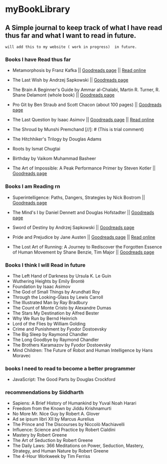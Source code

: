 # myBookLibrary
## A Simple journal to keep track of what I have read thus far and what I want to read in future.


``` 
will add this to my website ( work in progress)  in future. 
```


### Books I have Read thus far

- Metamorphosis by Franz Kafka
|| [Goodreads page](https://www.goodreads.com/book/show/485894.The_Metamorphosis)
|| [Read online](https://www.gutenberg.org/files/5200/5200-h/5200-h.htm)

- The Last Wish by Andrzej Sapkowski
|| [Goodreads page](https://www.goodreads.com/book/show/40603587-the-last-wish)

- The Brain A Beginner's Guide by Ammar al-Chalabi, Martin R. Turner, R. Shane Delamont (whole book)
|| [Goodreads page](https://www.goodreads.com/book/show/1623489.The_Brain)

- Pro Git by Ben Straub and Scott Chacon (about 100 pages)
|| [Goodreads page](https://www.goodreads.com/en/book/show/6518085-pro-git)

- The Last Question by Isaac Asimov 
|| [Goodreads page](https://www.goodreads.com/book/show/4808763-the-last-question )
|| [Read online](http://users.ece.cmu.edu/~gamvrosi/thelastq.html )

- The Shroud by Munshi Premchand
[//]: # (This is trial comment)
- The Hitchhiker's Trilogy by Douglas Adams
- Roots by Ismat Chugtai
- Birthday by Vaikom Muhammad Basheer
- The Art of Impossible: A Peak Performance Primer by Steven Kotler 
|| [Goodreads page](https://www.goodreads.com/en/book/show/50209348-the-art-of-impossible)

### Books I am Reading rn

-  Superintelligence: Paths, Dangers, Strategies by Nick Bostrom 
|| [Goodreads page](https://www.goodreads.com/book/show/20527133-superintelligence)

- The Mind's I by Daniel Dennett and Douglas Hofstadter
|| [Goodreads page](https://www.goodreads.com/en/book/show/2081)

- Sword of Destiny by Andrzej Sapkowski
    || [Goodreads page](https://www.goodreads.com/book/show/25454056-sword-of-destiny)

- Pride and Prejudice by Jane Austen 
|| [Goodreads page](https://www.goodreads.com/book/show/1885.Pride_and_Prejudice )
|| [Read online](https://www.gutenberg.org/cache/epub/1342/pg1342-images.html#page_1)

- The Lost Art of Running: A Journey to Rediscover the Forgotten Essence of Human Movement by Shane Benzie, Tim Major 
|| [Goodreads page](https://www.goodreads.com/book/show/55032554-the-lost-art-of-running)



### Books I think I will Read in future

- The Left Hand of Darkness by Ursula K. Le Guin
- Wuthering Heights by Emily Brontë
- Foundation by Isaac Asimov
- The God of Small Things by Arundhati Roy
- Through the Looking-Glass by Lewis Carroll
- The Illustrated Man by Ray Bradbury
- The Count of Monte Cristo by Alexandre Dumas
- The Stars My Destination by Alfred Bester 
- Why We Run by Bernd Heinrich
- Lord of the Flies by William Golding
- Crime and Punishment by Fyodor Dostoevsky
- The Big Sleep by Raymond Chandler
- The Long Goodbye by Raymond Chandler
- The Brothers Karamazov by Fyodor Dostoevsky
- Mind Children: The Future of Robot and Human Intelligence by Hans Moravec

### books I need to read to become a better programmer
- JavaScript: The Good Parts by Douglas Crockford

### recommendations by Siddharth
- Sapiens: A Brief History of Humankind by Yuval Noah Harari
- Freedom from the Known by Jiddu Krishnamurti
- No More Mr. Nice Guy by Robert A. Glover
- Ad se ipsum libri XII by Marcus Aurelius
- The Prince and The Discourses by Niccolò Machiavelli
- Influence: Science and Practice by Robert Cialdini
- Mastery by Robert Greene
- The Art of Seduction by Robert Greene
- The Daily Laws: 366 Meditations on Power, Seduction, Mastery, Strategy, and Human Nature by Robert Greene
- The 4-Hour Workweek by Tim Ferriss
 
